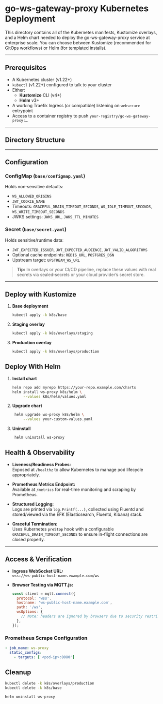 # go-ws-gateway-proxy Kubernetes Deployment

This directory contains all of the Kubernetes manifests, Kustomize overlays, and a Helm chart needed to deploy the go-ws-gateway-proxy service at enterprise scale. You can choose between Kustomize (recommended for GitOps workflows) or Helm (for templated installs).

---

## Prerequisites

- A Kubernetes cluster (v1.22+)
- `kubectl` (v1.22+) configured to talk to your cluster
- Either:
  - **Kustomize** CLI (v4+)
  - **Helm** v3+
- A working Traefik Ingress (or compatible) listening on `websecure` entrypoint
- Access to a container registry to push `your-registry/go-ws-gateway-proxy:…`

---

## Directory Structure

---

## Configuration

### ConfigMap (`base/configmap.yaml`)

Holds non‑sensitive defaults:

- `WS_ALLOWED_ORIGINS`
- `JWT_COOKIE_NAME`
- Timeouts: `GRACEFUL_DRAIN_TIMEOUT_SECONDS`, `WS_IDLE_TIMEOUT_SECONDS`, `WS_WRITE_TIMEOUT_SECONDS`
- JWKS settings: `JWKS_URL`, `JWKS_TTL_MINUTES`

### Secret (`base/secret.yaml`)

Holds sensitive/runtime data:

- `JWT_EXPECTED_ISSUER`, `JWT_EXPECTED_AUDIENCE`, `JWT_VALID_ALGORITHMS`
- Optional cache endpoints: `REDIS_URL`, `POSTGRES_DSN`
- Upstream target: `UPSTREAM_WS_URL`

> **Tip:** In overlays or your CI/CD pipeline, replace these values with real secrets via sealed‑secrets or your cloud provider’s secret store.

---

## Deploy with Kustomize

1. **Base deployment**

   ```bash
   kubectl apply -k k8s/base
   ```

2. **Staging overlay**

   ```bash
   kubectl apply -k k8s/overlays/staging
   ```

3. **Production overlay**

   ```bash
   kubectl apply -k k8s/overlays/production
   ```

## Deploy With Helm

1. **Install chart**

   ```bash
   helm repo add myrepo https://your-repo.example.com/charts
   helm install ws-proxy k8s/helm \
        --values k8s/helm/values.yaml
   ```

2. **Upgrade chart**

   ```bash
    helm upgrade ws-proxy k8s/helm \
        --values your-custom-values.yaml
   ```

3. **Uninstall**
   ```bash
    helm uninstall ws-proxy
   ```

## Health & Observability

- **Liveness/Readiness Probes:**  
  Exposed at `/healthz` to allow Kubernetes to manage pod lifecycle appropriately.

- **Prometheus Metrics Endpoint:**  
  Available at `/metrics` for real-time monitoring and scraping by Prometheus.

- **Structured Logging:**  
  Logs are printed via `log.Printf(...)`, collected using Fluentd and stored/viewed via the EFK (Elasticsearch, Fluentd, Kibana) stack.

- **Graceful Termination:**  
  Uses Kubernetes `preStop` hook with a configurable `GRACEFUL_DRAIN_TIMEOUT_SECONDS` to ensure in-flight connections are closed properly.

---

## Access & Verification

- **Ingress WebSocket URL:**  
  `wss://ws-public-host-name.example.com/ws`

- **Browser Testing via MQTT.js:**

  ```js
  const client = mqtt.connect({
    protocol: 'wss',
    hostname: 'ws-public-host-name.example.com',
    path: '/ws',
    wsOptions: {
      // Note: headers are ignored by browsers due to security restrictions
    },
  });
  ```

### Prometheus Scrape Configuration

```yaml
- job_name: ws-proxy
  static_configs:
    - targets: ['<pod-ip>:8080']
```

## Cleanup

```bash
kubectl delete -k k8s/overlays/production
kubectl delete -k k8s/base

helm uninstall ws-proxy
```
